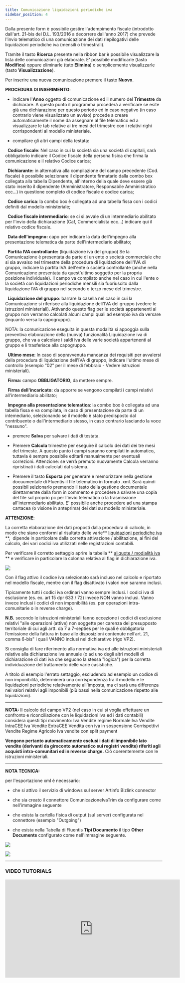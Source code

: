 ```yaml
---
title: Comunicazione liquidazioni periodiche iva
sidebar_position: 4
---
```


Dalla presente form è possibile gestire l'adempimento fiscale (introdotto dall'art. 21-bis del D.L. 193/2016 a decorrere dall'anno 2017) che prevede l'invio telematico di una comunicazione dei dati riepilogativi delle liquidazioni periodiche iva (mensili o trimestrali).

Tramite il tasto **Ricerca** presente nella ribbon bar è possibile visualizzare la lista delle comunicazioni già elaborate. E' possibile modificarle (tasto **Modifica**) oppure eliminarle (tato **Elimina**) o semplicemente visualizzarle (tasto **Visualizzazione**).

Per inserire una nuova comunicazione premere il tasto **Nuovo**.

**PROCEDURA DI INSERIMENTO**:

- indicare l'**Anno** oggetto di comunicazione ed il numero del **Trimestre** da dichiarare. A questo punto il programma procederà a verificare se esite già una dichiarazione per questo periodo ed in caso negativo (in caso contrario viene visualizzato un avviso) procede a creare automaticamente il nome da assegnare al file telematico ed a visualizzare le tab relative ai tre mesi del trimestre con i relativi righi corrispondenti al modello ministeriale.

- compilare gli altri campi della testata:

  **Codice fiscale**: Nel caso in cui la società sia una società di capitali, sarà obbligatorio indicare il Codice fiscale della persona fisica che firma la comunicazione e il relativo Codice carica;

  **Dichiarante:** in alternativa alla compilazione del campo precedente (Cod. fiscale) è possibile selezionare il dipendente firmatario dalla combo box collegata alla tabella Dipendente, all'interno della quale deve essere già stato inserito il dipendente (Amministratore, Responsabile Amministratico ecc...) in questione completo di codice fiscale e codice carica;

  **Codice carica**: la combo box è collegata ad una tabella fissa con i codici definiti dal modello ministeriale;

  **Codice fiscale intermediario**: se ci si avvale di un intermediario abilitato per l'invio della dichiarazione (Caf, Commercialista ecc...) indicare qui il relativo codice fiscale.

  **Data dell'impegno:** capo per indicare la data dell'impegno alla presentazione telematica da parte dell'intermediario abilitato;

  **Partita IVA controllante:** (liquidazione iva del gruppo) Se la Comunicazione è presentata da parte di un ente o società commerciale che si sia avvalso nel trimestre della procedura di liquidazione dell'IVA di gruppo, indicare la partita IVA dell'ente o società controllante (anche nella Comunicazione presentata da quest'ultimo soggetto per la propria posizione individuale). Il campo va compilato anche nel caso in cui l'ente o la società con liquidazioni periodiche mensili sia fuoriuscito dalla liquidazione IVA di gruppo nel secondo o terzo mese del trimestre.

  **Liquidazione del gruppo**: barrare la casella nel caso in cui la Comunicazione si riferisce alla liquidazione dell'IVA del gruppo (vedere le istruzioni ministeriali).
Attivando questo flag per le società appartenenti al gruppo non verranno calcolati alcuni campi quali ad esempio iva da versare (inquanto versa la capogruppo).

NOTA: la comunicazione eseguita in questa modalità si appoggia sulla preventiva elaborazione della (nuova) funzionalità Liquidazione iva di gruppo, che va a calcolare i saldi iva delle varie società appartenenti al gruppo e li trasferisce alla capogruppo.

  **Ultimo mese**: In caso di sopravvenuta mancanza dei requisiti per avvalersi della procedura di liquidazione dell'IVA di gruppo, indicare l'ultimo mese di controllo (esempio “02” per il mese di febbraio - Vedere istruzioni ministeriali).

  **Firma:** campo **OBBLIGATORIO**, da mettere sempre.

  **Firma dell'incaricato:** da apporre se vengono compilati i campi relativi all'intermediario abilitato;

  **Impegno alla presentazione telematica**: la combo box è collegata ad una tabella fissa e va compilata, in caso di presentazione da parte di un intemediario, selezionando se il modello è stato predisposto dal contribuente o dall'intermediario stesso, in caso contrario lasciando la voce "nessuno".

- premere **Salva** per salvare i dati di testata.

- Premere **Calcola** trimestre per eseguire il calcolo dei dati dei tre mesi del trimeste. A questo punto i campi saranno compilati in automatico, tuttavia è sempre possibile editarli manualmente per eventuali correzioni. Attenzione: se verrà premuto nuovamente Calcola verranno ripristinati i dati calcolati dal sistema.

- Premere il tasto **Esporta** per generare e memorizzare nella gestione docuumentale di Fluentis il file telematico in formato .xml. Sarà quindi possibil selzionarlo premendo il tasto della gestione documentale direttamemte dalla form in commento e procedere a salvare una copia del file sul proprio pc per l'invio telematico o la trasmissione all'intermediario abilitato. E' possibile anche procedere ad una stampa cartacea (o visione in anteprima) dei dati su modello ministeriale.

**ATTENZIONE**:

La corretta elaborazione dei dati proposti dalla procedura di calcolo, in modo che siano conformi al risultato delle varie** [liquidazioni periodiche iva](/docs/finance-area/ledger-records/fiscal-report/period-vat-settlement) **,  dipende in particolare dalla corretta attivazione / abilitazione, ai fini del calcolo, dei vari codici iva utilizzati nelle registrazioni contabili.

Per verificare il corretto settaggio aprire la tabella ** [aliquote / modialità iva](/docs/configurations/tables/finance/vat-rates) ** e verificare in particolare la colonna relativa al flag in dichiarazione iva.

![](/img/it-it/finance-area/declarations/declarations/periodic-vat-calculation/image01.png)

Con il flag attivo il codice iva selezionato sarà incluso nel calcolo e riportato nel modello fiscale, mentre con il flag disattivato i valori non saranno inclusi.

Tipicamente tutti i codici iva ordinari vanno sempre inclusi. I codici iva di esclusione (es. ex. art 15 dpr 633 / 72) invece NON vanno inclusi. Vanno invece inclusi i codici di non imponibilità (es. per operazioni intra-comunitarie o in reverse charge).

**N.B.** secondo le istruzioni ministeriali fanno eccezione i codici di esclusione relativi "alle operazioni (attive) non soggette per carenza del presupposto territoriale di cui agli artt. da 7 a 7-septies per le quali è obbligatoria l’emissione della fattura in base alle disposizioni contenute nell’art. 21, comma 6-bis" i quali VANNO inclusi nel dichiarativo (rigo VP2).

Si consiglia di fare riferimento alla normativa iva ed alle istruzioni ministeriali relative alla dichiarazione iva annuale (o ad uno degli altri modelli di dichiarazione di dati iva che seguono la stessa "logica") per la corretta individuazione del trattamento delle varie casistiche.

A titolo di esempio l'errato settaggio, escludendo ad esempio un codice di non imponibilità, determinerà una corrispondenza tra il modello e le liquidazioni periodiche relativamente all'imposta, ma ci sarà una differenza nei valori relativi agli imponibili (più bassi nella comunicazione rispetto alle liquidazioni).

---

**NOTA:**
Il calcolo del campo VP2 (nel caso in cui si voglia effettuare un confronto e riconciliazione con le liquidazioni iva ed i dati contabili) considera questi tipi movimento:
Iva Vendite regime Normale
Iva Vendite IntraCEE
Iva Vendite ExtraCEE
Vendita con iva in sospensione
Corrispettivi
Vendite Regime Agricolo
Iva vendite con split payment

**Vengono pertanto automaticamente esclusi i dati di imponibile lato vendite (derivanti da giroconto automatico sui registri vendite) riferiti agli acquisti intra-comunitari ed in reverse charge.**
Ciò coerentemente con le istruzioni ministeriali.

---

**NOTA TECNICA:**

per l'esportazione xml è necessario:

- che si attivo il servizio di windows sul server Artinfo Bizlink connector

- che sia creato il connettore ComunicazioneIvaTrim da configurare come nell'immagine seguente

- che esista la cartella fisica di output (sul server) configurata nel connettore (esempio "Outgoing")

- che esista nella Tabella di Fluentis **Tipi Documento** il tipo **Other Documents** configurato come nell'immagine seguente.

![](/img/it-it/finance-area/declarations/declarations/periodic-vat-calculation/image02.png)

![](/img/it-it/finance-area/declarations/declarations/periodic-vat-calculation/image03.png)

---

### VIDEO TUTORIALS

<iframe width="560" height="315" src="https://www.youtube.com/embed/HWjgN0yehEc" title="YouTube video player" frameborder="0" allowfullscreen= "true"></iframe>

